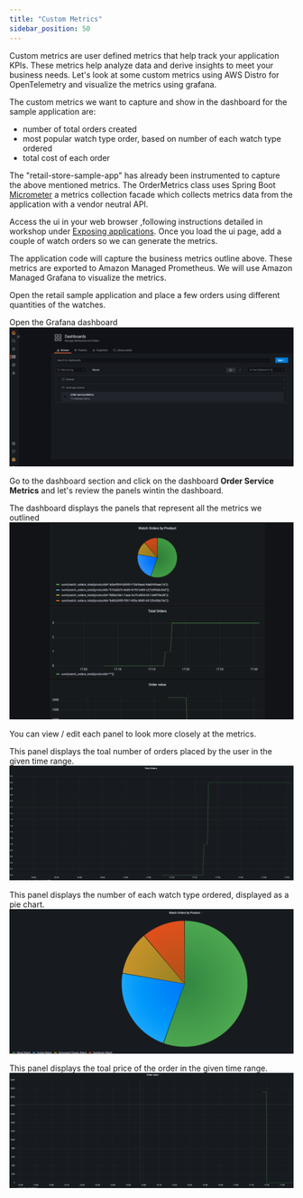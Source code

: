 ```yaml
---
title: "Custom Metrics"
sidebar_position: 50
---
```


Custom metrics are user defined metrics that help track your application KPIs. These metrics help analyze data and derive insights to meet your business needs. Let's look at some custom metrics using AWS Distro for OpenTelemetry and visualize the metrics using grafana.

The custom metrics we want to capture and show in the dashboard for the sample application are:
- number of total orders created
- most popular watch type order, based on number of each watch type ordered
- total cost of each order

The "retail-store-sample-app" has already been instrumented to capture the above mentioned metrics. The OrderMetrics class uses Spring Boot [Micrometer](https://spring.io/blog/2018/03/16/micrometer-spring-boot-2-s-new-application-metrics-collector) a metrics collection facade which collects metrics data from the application with a vendor neutral API. 

Access the ui in your web browser ,following instructions detailed in workshop under [Exposing applications](https://www.eksworkshop.com/docs/fundamentals/exposing/). Once you load the ui page, add a couple of watch orders so we can generate the metrics.

The application code will capture the business metrics outline above. These metrics are exported to Amazon Managed Prometheus. We will use Amazon Managed Grafana to visualize the metrics. 

Open the retail sample application and place a few orders using different quantities of the watches.

Open the Grafana dashboard![Grafana dashboard](./assets/business-metrics-dashboard.png)

Go to the dashboard section and click on the dashboard **Order Service Metrics** and let's review the panels wintin the dashboard.

The dashboard displays the panels that represent all the metrics we outlined![Business Metrics](./assets/retailMetrics.png)

You can view / edit each panel to look more closely at the metrics.

This panel displays the toal number of orders placed by the user in the given time range.
![Total Orders Placed](./assets/totalOrders.png)

This panel displays the number of each watch type ordered, displayed as a pie chart.
![Most Popular Watch Ordered](./assets/watchCount.png)

This panel displays the toal price of the order in the given time range.
![Total Order Price](./assets/totalOrderPrice.png)


